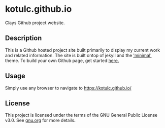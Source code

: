 # kotulc.github.io
Clays Github project website.  

## Description

This is a Github hosted project site built primarily to display my current work and related information. The site is built ontop of jekyll and the ['minimal'](https://github.com/pages-themes/minimal) theme. To build your own Github page, get started [here.](https://pages.github.com/)  

## Usage

Simply use any browser to navigate to https://kotulc.github.io/  

## License

This project is licensed under the terms of the GNU General Public License v3.0. See [gnu.org](https://www.gnu.org/licenses/gpl-3.0.en.html) for more details.  
